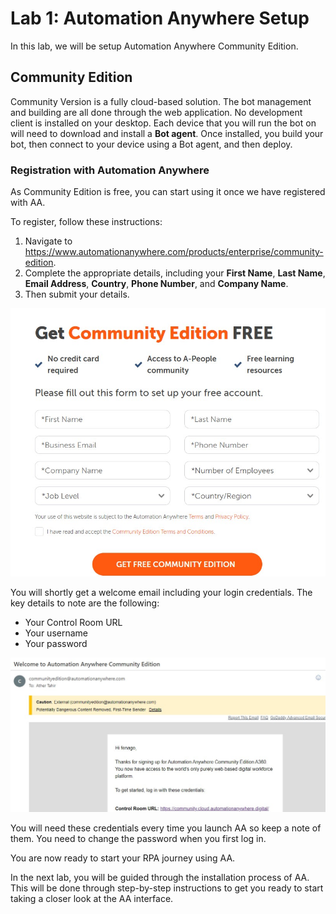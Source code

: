 Lab 1: Automation Anywhere Setup
================================

In this lab, we will be setup Automation Anywhere Community Edition.


Community Edition  
-----------------

Community Version  is a fully cloud-based solution. The bot
management and building are all done through the web application. No
development client is installed on your desktop. Each device that you
will run the bot on will need to download and install a **Bot agent**.
Once installed, you build your bot, then connect
to your device using a Bot agent, and then deploy.

### Registration with Automation Anywhere

As Community Edition  is free, you can start using it once we have registered with AA.

To register, follow these instructions:

1.  Navigate to
    <https://www.automationanywhere.com/products/enterprise/community-edition>.
2.  Complete the appropriate details, including your **First Name**,
    **Last Name**, **Email Address**, **Country**, **Phone Number**, and
    **Company Name**.
3.  Then submit your details.

![](./images/1.jpg)

You will shortly get a welcome email including your login credentials.
The key details to note are the following:

-   Your Control Room URL
-   Your username
-   Your password

![](./images/2.jpg)

You will need these credentials every time you launch AA so keep a note
of them. You need to change the password when you first log in.

You are now ready to start your RPA journey using AA.


In the next lab, you will be guided through the installation process
of AA. This will be done through step-by-step instructions to get you
ready to start taking a closer look at the AA interface.
